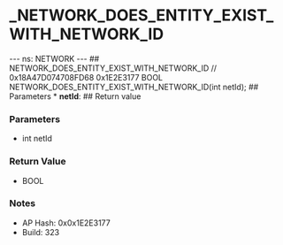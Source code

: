 # _NETWORK_DOES_ENTITY_EXIST_WITH_NETWORK_ID

--- ns: NETWORK --- ## NETWORK_DOES_ENTITY_EXIST_WITH_NETWORK_ID  // 0x18A47D074708FD68 0x1E2E3177 BOOL NETWORK_DOES_ENTITY_EXIST_WITH_NETWORK_ID(int netId);   ## Parameters * **netId**:  ## Return value

### Parameters
* int netId

### Return Value
* BOOL

### Notes
* AP Hash: 0x0x1E2E3177
* Build: 323


